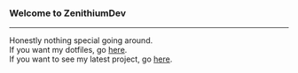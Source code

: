 ### Welcome to ZenithiumDev
---
Honestly nothing special going around.\
If you want my dotfiles, go [here](www.github.com/ZenithiumDev/dotfilesbackup).\
If you want to see my latest project, go [here](www.gitlab.com/poggerz).
